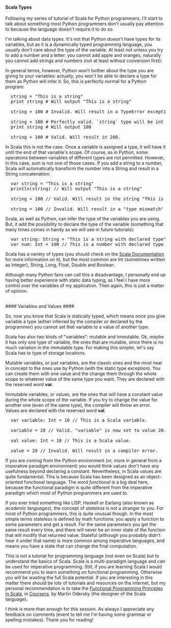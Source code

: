 #### Scala Types ####

Following my series of tutorial of Scala for Python programmers, I'll start to
talk about something most Python programmers don't usually pay attention to
because the language doesn't require it to do so.

I'm talking about data types. It's not that Python doesn't have types for its
variables, but as it is a dynamically typed programming language, you usually
don't care about the type of the variable. At least not unless you try to add a
number and a letter: you cannot add apple and oranges, naturally you cannot add
strings and numbers (not at least without conversion first):

In general terms, however, Python won't bother about the type you are giving to
your variables: actually, you won't be able to declare a type for them as
Python will infer it. So, this is perfectly normal for a Python program:

<pre class="prettyprint lang-python">
  string = "This is a string"
  print string # Will output "This is a string"

  string + 100 # Invalid. Will result in a TypeError exception.
  
  string = 100 # Perfectly valid. `string` type will be int from now on.
  print string # Will output 100
  
  string + 100 # Valid. Will result in 200.
</pre>

<!-- more -->

In Scala this is not the case. Once a variable is assigned a type, it will have
it until the end of that variable's scope. Of course, as in Python, some
operations between variables of different types are not permitted. However, in
this case, sum is not one of those cases. If you add a string to a number,
Scala will automatically transform the number into a String and result in a
String concatenation:

<pre class="prettyprint lang-scala">
  var string = "This is a string"
  println(string) // Will output "This is a string"
  
  string + 100 // Valid. Will result in the string "This is a string100"
  
  string = 100 // Invalid. Will result in a "type mismatch" error.
</pre>

Scala, as well as Python, can infer the type of the variables you are using.
But, it add the possibility to declare the type of the variable (something that
many times comes in handy as we will see in future tutorials):

<pre class="prettyprint lang-scala">
  var string: String = "This is a string with declared type"
  var num: Int = 100 // This is a number with declared type
</pre>

Scala has a variety of types (you should check on the [Scala
Documentation](http://www.scala-lang.org/documentation/) for more information
on it), but the most common are Int (sometimes written as Integer), String,
Long, Float, Double and Boolean.

Although many Python fans can call this a disadvantage, I personally end up
having better experience with static data typing, as I feel I have more control
over the variables of my application. Then again, this is just a matter of
opinion.

<br/>
#### Variables and Values ####

So, now you know that Scala is statically typed, which means once you give
variable a type (either inferred by the compiler or declared by the programmer)
you cannot set that variable to a value of another type.

Scala has also two kinds of "variables": mutable and immutable. Ok, maybe it
has only one type of variable, the ones that are mutable, since there is no
much variation in the immutable type. For making this simpler, let's say Scala
has to type of storage locations.

Mutable variables, or just variables, are the classic ones and the most near in
concept to the ones use by Python (with the static type exception). You can
create them with one value and the change them through the whole scope to
whatever value of the same type you want. They are declared with the reserved
word __var__.

Immutable variables, or values, are the ones that will have a constant value
during the whole scope of the variable. If you try to change the value for
another one (even of the same type), the compiler will throw an error. Values
are declared with the reserved word __val__.

<pre class="prettyprint lang-scala">
  var variable: Int = 10 // This is a Scala variable.
  
  variable = 20 // Valid. "variable" is now set to value 20.
  
  val value: Int = 10 // This is a Scala value.
  
  value = 20 // Invalid. Will result in a compiler error.
</pre>

If you are coming from the Python environment (or, more in general from a
imperative paradigm environment) you would think values don't have any
usefulness beyond declaring a constant. Nevertheless, in Scala values are quite
fundamental. This is because Scala has been designed as an object-oriented
functional language. The word _functional_ is a big deal here, because the
functional paradigm is quite different from the imperative paradigm which most
of Python programmers are used to.

If you ever tried something like LISP, Haskell or Earlang (also known as
_academic languages_), the concept of _stateless_ is not a stranger to you. For
most of Python programmers, this is quite unusual though. In the most simple
terms stateless is defined by math functions: you apply a function to some
parameters and get a result. For the same parameters you get the same result
every time, and there will never be an inner state of the function that will
modify that returned value. Stateful (although you probably didn't hear it
under that name) is more common among imperative languages, and means you have
a state that can change the final computation.

This is not a tutorial for programming language (not even on Scala) but to
understand the basics of Scala. Scala is a multi-paradigm language and can be
used for imperative programming. Still, if you are learning Scala I would
recommend you to learn something on functional programming. Otherwise you will
be wasting the full Scala potential. If you are interesting in this matter
there should be lots of tutorials and resources on the internet, but my
personal recommendation is to take the [Functional Programming Principles in
Scala](https://www.coursera.org/course/progfun), in
[Coursera](https://www.coursera.org/), by Martin Odersky (the designer of the
Scala language).

I think is more than enough for this session. As always I appreciate any
feedback on comments (event to tell me I'm having some grammar or spelling
mistakes). Thank you for reading!
